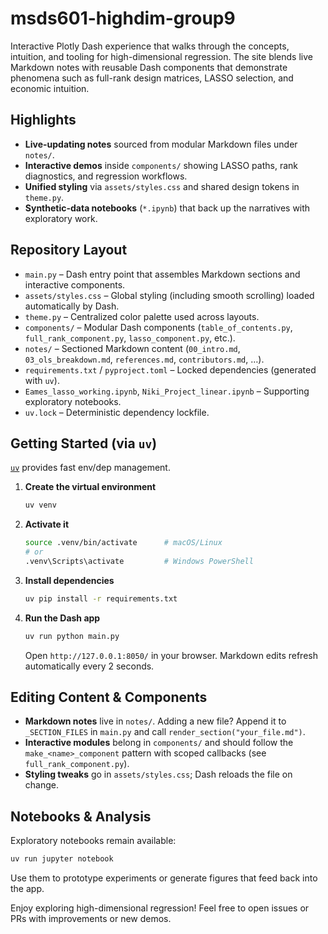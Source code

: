 # msds601-highdim-group9

Interactive Plotly Dash experience that walks through the concepts, intuition, and tooling for high-dimensional regression. The site blends live Markdown notes with reusable Dash components that demonstrate phenomena such as full-rank design matrices, LASSO selection, and economic intuition.

## Highlights

- **Live-updating notes** sourced from modular Markdown files under `notes/`.
- **Interactive demos** inside `components/` showing LASSO paths, rank diagnostics, and regression workflows.
- **Unified styling** via `assets/styles.css` and shared design tokens in `theme.py`.
- **Synthetic-data notebooks** (`*.ipynb`) that back up the narratives with exploratory work.

## Repository Layout

- `main.py` – Dash entry point that assembles Markdown sections and interactive components.
- `assets/styles.css` – Global styling (including smooth scrolling) loaded automatically by Dash.
- `theme.py` – Centralized color palette used across layouts.
- `components/` – Modular Dash components (`table_of_contents.py`, `full_rank_component.py`, `lasso_component.py`, etc.).
- `notes/` – Sectioned Markdown content (`00_intro.md`, `03_ols_breakdown.md`, `references.md`, `contributors.md`, …).
- `requirements.txt` / `pyproject.toml` – Locked dependencies (generated with `uv`).
- `Eames_lasso_working.ipynb`, `Niki_Project_linear.ipynb` – Supporting exploratory notebooks.
- `uv.lock` – Deterministic dependency lockfile.

## Getting Started (via `uv`)

[`uv`](https://github.com/astral-sh/uv) provides fast env/dep management.

1. **Create the virtual environment**

   ```bash
   uv venv
   ```

2. **Activate it**
   ```bash
   source .venv/bin/activate      # macOS/Linux
   # or
   .venv\Scripts\activate         # Windows PowerShell
   ```

3. **Install dependencies**

   ```bash
   uv pip install -r requirements.txt
   ```

4. **Run the Dash app**

   ```bash
   uv run python main.py
   ```

   Open `http://127.0.0.1:8050/` in your browser. Markdown edits refresh automatically every 2 seconds.

## Editing Content & Components

- **Markdown notes** live in `notes/`. Adding a new file? Append it to `_SECTION_FILES` in `main.py` and call `render_section("your_file.md")`.
- **Interactive modules** belong in `components/` and should follow the `make_<name>_component` pattern with scoped callbacks (see `full_rank_component.py`).
- **Styling tweaks** go in `assets/styles.css`; Dash reloads the file on change.

## Notebooks & Analysis

Exploratory notebooks remain available:
```bash
uv run jupyter notebook
```
Use them to prototype experiments or generate figures that feed back into the app.

Enjoy exploring high-dimensional regression! Feel free to open issues or PRs with improvements or new demos.
